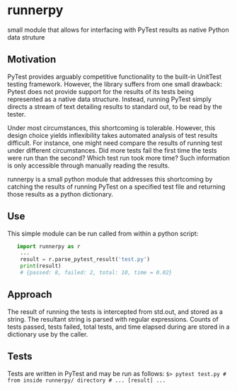 runnerpy
======
small module that allows for interfacing with PyTest results as native Python data struture

Motivation
------
PyTest provides arguably competitive functionality to the built-in UnitTest testing framework. However, the library suffers from one small drawback: Pytest does not provide support for the results of its tests being represented as a native data structure. Instead, running PyTest simply directs a stream of text detailing results to standard out, to be read by the tester.

Under most circumstances, this shortcoming is tolerable. However, this design choice yields inflexibility takes automated analysis of test results difficult. For instance, one might need compare the results of running test under different circumstances. Did more tests fail the first time the tests were run than the second? Which test run took more time? Such information is only accessible through manually reading the results.

runnerpy is a small python module that addresses this shortcoming by catching the results of running PyTest on a specified test file and returning those results as a python dictionary.

Use
------
This simple module can be run called from within a python script:
```python
   import runnerpy as r
    ...
    result = r.parse_pytest_result('test.py')
    print(result)
    # {passed: 8, failed: 2, total: 10, time = 0.02}
```

Approach
------
The result of running the tests is intercepted from std.out, and stored as a string. The resultant string is parsed with regular expressions. Counts of tests passed, tests failed, total tests, and time elapsed during are stored in a dictionary use by the caller.

Tests
------
Tests are written in PyTest and may be run as follows:
`
    $> pytest test.py # from inside runnerpy/ directory
    # ... [result] ...
`
